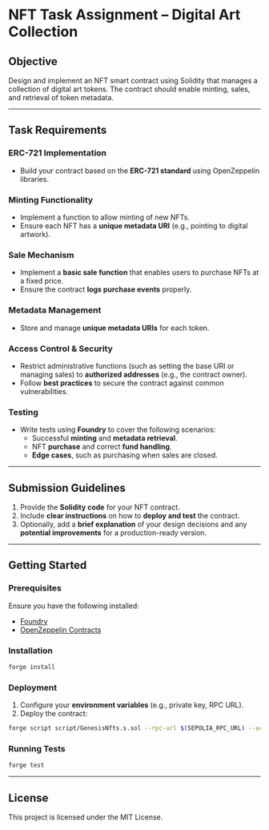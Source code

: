 # NFT Task Assignment – Digital Art Collection

## Objective

Design and implement an NFT smart contract using Solidity that manages a collection of digital art tokens. The contract should enable minting, sales, and retrieval of token metadata.

---

## Task Requirements

### ERC-721 Implementation

- Build your contract based on the **ERC-721 standard** using OpenZeppelin libraries.

### Minting Functionality

- Implement a function to allow minting of new NFTs.
- Ensure each NFT has a **unique metadata URI** (e.g., pointing to digital artwork).

### Sale Mechanism

- Implement a **basic sale function** that enables users to purchase NFTs at a fixed price.
- Ensure the contract **logs purchase events** properly.

### Metadata Management

- Store and manage **unique metadata URIs** for each token.

### Access Control & Security

- Restrict administrative functions (such as setting the base URI or managing sales) to **authorized addresses** (e.g., the contract owner).
- Follow **best practices** to secure the contract against common vulnerabilities.

### Testing

- Write tests using **Foundry** to cover the following scenarios:
  - Successful **minting** and **metadata retrieval**.
  - NFT **purchase** and correct **fund handling**.
  - **Edge cases**, such as purchasing when sales are closed.

---

## Submission Guidelines

1. Provide the **Solidity code** for your NFT contract.
2. Include **clear instructions** on how to **deploy and test** the contract.
3. Optionally, add a **brief explanation** of your design decisions and any **potential improvements** for a production-ready version.

---

## Getting Started

### Prerequisites

Ensure you have the following installed:

- [Foundry](https://getfoundry.sh/)
- [OpenZeppelin Contracts](https://github.com/OpenZeppelin/openzeppelin-contracts)

### Installation

```sh
forge install
```

### Deployment

1. Configure your **environment variables** (e.g., private key, RPC URL).
2. Deploy the contract:

```sh
forge script script/GenesisNfts.s.sol --rpc-url $(SEPOLIA_RPC_URL) --account Real_account_private_key  --broadcast --verify --etherscan-api-key $(ETHER_SCAN_API)
```

### Running Tests

```sh
forge test
```

---

## License

This project is licensed under the MIT License.
